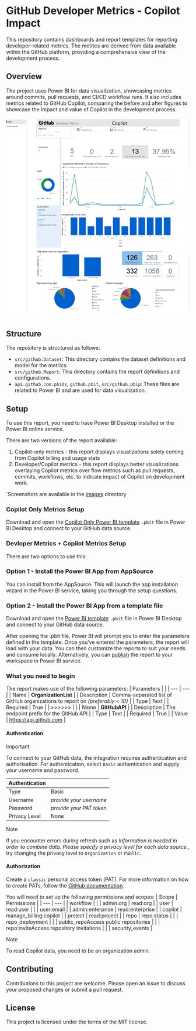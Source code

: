 # GitHub Developer Metrics - Copilot Impact

This repository contains dashboards and report templates for reporting developer-related metrics. The metrics are derived from data available within the GitHub platform, providing a comprehensive view of the development process.

## Overview

The project uses Power BI for data visualization, showcasing metrics around commits, pull requests, and CI/CD workflow runs. It also includes metrics related to GitHub Copilot, comparing the before and after figures to showcase the impact and value of Copilot in the development process.

![Dashboard image](images/copilot_only_stats.png)

## Structure

The repository is structured as follows:

- `src/github.Dataset`: This directory contains the dataset definitions and model for the metrics.
- `src/github.Report`: This directory contains the report definitions and configurations.
- `api.github.com.pbids`, `github.pbit`, `src/github.pbip`: These files are related to Power BI and are used for data visualization.


## Setup

To use this report, you need to have Power BI Desktop installed or the Power BI online service. 

There are two versions of the report available:
1. Copilot-only metrics - this report displays visualizations solely coming from Copilot billing and usage stats
2. Developer/Copilot metrics - this report displays better visualizations overlaying Copilot metrics over flow metrics such as pull requests, commits, workflows, etc. to indicate impact of Copilot on development work.

`Screenshots are available in the [images](/images) directory

### Copilot Only Metrics Setup
Download and open the [Copilot Only Power BI template](/github_dev_metrics_copilot_only.pbit) `.pbit` file in Power BI Desktop and connect to your GitHub data source.

### Devloper Metrics + Copilot Metrics Setup
There are two options to use this:

### Option 1 - Install the Power BI App from AppSource

You can install from the AppSource. This will launch the app installation wizard in the Power BI service, taking you through the setup questions.

### Option 2 - Install the Power BI App from a template file

Download and open the [Power BI template](/github.pbit) `.pbit` file in Power BI Desktop and connect to your GitHub data source.

After opening the .pbit file, Power BI will prompt you to enter the parameters defined in the template.
Once you've entered the parameters, the report will load with your data.
You can then customize the reports to suit your needs and consume locally. Alternatively, you can [publish](https://learn.microsoft.com/en-us/power-bi/create-reports/desktop-upload-desktop-files) the report to your workspace in Power BI service.

### What you need to begin

The report makes use of the following parameters:
| Parameters | |
| --- | --- |
| Name | **OrganizationList** |
| Description | Comma-separated list of GitHub organizations to report on _(preferably < 10)_ |
| Type | Text |
| Required | True |
| >>>>>> | |
| Name | **GitHubAPI** |
| Description | The endpoint prefix for the GitHub API |
| Type | Text |
| Required | True |
| Value | https://api.github.com |

#### Authentication

> [!IMPORTANT]
> To connect to your GitHub data, the integration requires authentication and authorisation. For authentication, select `Basic` authentication and supply your username and password.

| Authentication | |
| --- | --- |
| Type | Basic |
| Username | _provide your username_ |
| Password | _provide your PAT token_ |
| Privacy Level | None |

> [!NOTE]
> If you encounter errors during refresh such as _Information is needed in order to combine data. Please specify a privacy level for each data source._, try changing the privacy level to `Organization` or `Public`.

#### Authorization

Create a `classic` personal access token (PAT). For more information on how to create PATs, follow the [GitHub documentation](https://docs.github.com/en/authentication/keeping-your-account-and-data-secure/managing-your-personal-access-tokens#creating-a-personal-access-token-classic).

You will need to set up the following permissions and scopes:
| Scope | Permissions |
| --- | --- |
| workflow | |
| admin:org | read:org |
| user | read:user |
| | user:email |
| admin:enterprise | read:enterprise |
| copilot | manage_billing:copilot |
| project | read:project |
| repo | repo:status |
| | repo_deployment |
| | public_repoAccess public repositories |
| | repo:inviteAccess repository invitations |
| | security_events |

> [!NOTE]
> To read Copilot data, you need to be an organization admin.

## Contributing

Contributions to this project are welcome. Please open an issue to discuss your proposed changes or submit a pull request.

## License

This project is licensed under the terms of the MIT license.
